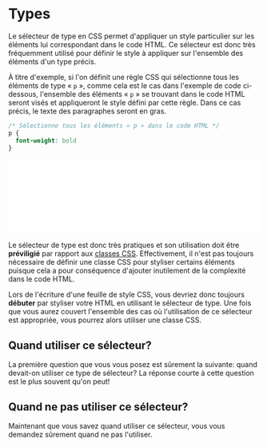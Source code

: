 # Types
Le sélecteur de type en CSS permet d'appliquer un style particulier sur les éléments lui correspondant dans le code 
HTML. Ce sélecteur est donc très fréquemment utilisé pour définir le style à appliquer sur l'ensemble des éléments d'un 
type précis.


À titre d'exemple, si l'on définit une règle CSS qui sélectionne tous les éléments de type «&nbsp;`p`&nbsp;», comme cela
est le cas dans l'exemple de code ci-dessous, l'ensemble des éléments «&nbsp;`p`&nbsp;» se trouvant dans le code HTML 
seront visés et appliqueront le style défini par cette règle. Dans ce cas précis, le texte des paragraphes seront en gras.

```css
/* Sélectionne tous les éléments « p » dans le code HTML */
p {
  font-weight: bold
}
```
<iframe width="100%" height="150" src="//jsfiddle.net/antoinebeland/m9Lhu7nx/embedded/result/" 
allowfullscreen="allowfullscreen" allowpaymentrequest frameborder="0"></iframe>

Le sélecteur de type est donc très pratiques et son utilisation doit être **préviligié** par rapport aux [classes 
CSS](/guide/css/classes). Effectivement, il n'est pas toujours nécessaire de définir une classe CSS pour styliser 
certains éléments puisque cela a pour conséquence d'ajouter inutilement de la complexité dans le code HTML.

Lors de l'écriture d'une feuille de style CSS, vous devriez donc toujours **débuter** par styliser votre HTML en 
utilisant le sélecteur de type. Une fois que vous aurez couvert l'ensemble des cas où l'utilisation de ce 
sélecteur est appropriée, vous pourrez alors utiliser une classe CSS.

## Quand utiliser ce sélecteur?
La première question que vous vous posez est sûrement la suivante: quand devait-on utiliser ce type de sélecteur?
La réponse courte à cette question est le plus souvent qu'on peut!






## Quand ne pas utiliser ce sélecteur?
Maintenant que vous savez quand utiliser ce sélecteur, vous vous demandez sûrement quand ne pas l'utiliser. 
